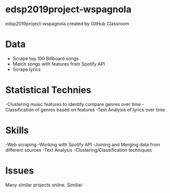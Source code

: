 # edsp2019project-wspagnola
edsp2019project-wspagnola created by GitHub Classroom

# Data
* Scrape top 100 Billboard songs 
* Match songs with  features from Spotify API 
* Scrape lyrics

# Statistical Technies
-Clustering  music features to identify compare genres over time 
-Classification of  genres based on features
-Text Analysis of lyrics over time

# Skills
-Web scraping
-Working with Spotify API
-Joining and Merging data from different sources
-Text Analysis 
-Clustering/Classification techniques


# Issues
Many similar projects online.  Similiar 
